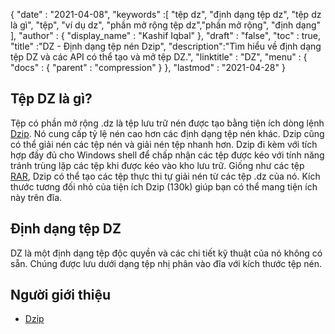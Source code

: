 {
  "date" : "2021-04-08",
  "keywords" :[ "tệp dz", "định dạng tệp dz", "tệp dz là gì", "tệp", "ví dụ dz", "phần mở rộng tệp dz","phần mở rộng", "định dạng" ],
  "author" : {
    "display_name" : "Kashif Iqbal"
},
  "draft" : "false",
  "toc" : true,
  "title" :"DZ - Định dạng tệp nén Dzip",
  "description":"Tìm hiểu về định dạng tệp DZ và các API có thể tạo và mở tệp DZ.",
  "linktitle" : "DZ",
  "menu" : {
    "docs" : {
      "parent" : "compression"
}
},
  "lastmod" : "2021-04-28"
}

## Tệp DZ là gì?

Tệp có phần mở rộng .dz là tệp lưu trữ nén được tạo bằng tiện ích dòng lệnh [Dzip](https://speeddemosarchive.com/dzip/). Nó cung cấp tỷ lệ nén cao hơn các định dạng tệp nén khác. Dzip cũng có thể giải nén các tệp nén và giải nén tệp nhanh hơn. Dzip đi kèm với tích hợp đầy đủ cho Windows shell để chấp nhận các tệp được kéo với tính năng tránh trùng lặp các tệp khi được kéo vào kho lưu trữ. Giống như các tệp [RAR](/vi/compression/rar/), Dzip có thể tạo các tệp thực thi tự giải nén từ các tệp .dz của nó. Kích thước tương đối nhỏ của tiện ích Dzip (130k) giúp bạn có thể mang tiện ích này trên đĩa.

## Định dạng tệp DZ

DZ là một định dạng tệp độc quyền và các chi tiết kỹ thuật của nó không có sẵn. Chúng được lưu dưới dạng tệp nhị phân vào đĩa với kích thước tệp nén.

## Người giới thiệu

* [Dzip](https://speeddemosarchive.com/dzip/)

